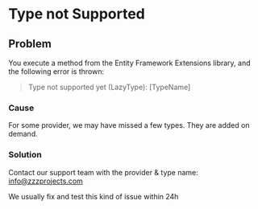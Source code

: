 # Type not Supported

## Problem

You execute a method from the Entity Framework Extensions library, and the following error is thrown:

> Type not supported yet (LazyType): [TypeName]

### Cause

For some provider, we may have missed a few types. They are added on demand.

### Solution
Contact our support team with the provider & type name: <a href="mailto:info@zzzprojects.com">info@zzzprojects.com</a>

We usually fix and test this kind of issue within 24h
